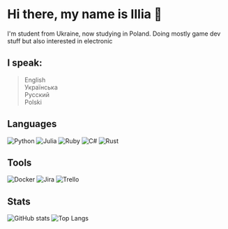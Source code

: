 <!-- juzikaster -->

# Hi there, my name is Illia 👋

I'm student from Ukraine, now studying in Poland. Doing mostly game dev stuff but also interested in electronic

## I speak: <br>
> English <br>
> Українська <br>
> Русский <br>
> Polski

## Languages
![Python](https://img.shields.io/badge/python-3670A0?style=for-the-badge&logo=python&logoColor=ffdd54)
![Julia](https://img.shields.io/badge/-Julia-9558B2?style=for-the-badge&logo=julia&logoColor=white)
![Ruby](https://img.shields.io/badge/ruby-%23CC342D.svg?style=for-the-badge&logo=ruby&logoColor=white)
![C#](https://img.shields.io/badge/c%23-%23239120.svg?style=for-the-badge&logo=c-sharp&logoColor=white)
![Rust](https://img.shields.io/badge/rust-%23000000.svg?style=for-the-badge&logo=rust&logoColor=white)

## Tools
![Docker](https://img.shields.io/badge/docker-%230db7ed.svg?style=for-the-badge&logo=docker&logoColor=white)
![Jira](https://img.shields.io/badge/jira-%230A0FFF.svg?style=for-the-badge&logo=jira&logoColor=white)
![Trello](https://img.shields.io/badge/Trello-%23026AA7.svg?style=for-the-badge&logo=Trello&logoColor=white)


## Stats
![GitHub stats](https://github-readme-stats.vercel.app/api?username=juzikaster&theme=dracula)
![Top Langs](https://github-readme-stats.vercel.app/api/top-langs/?username=juzikaster&theme=dracula&layout=compact)
